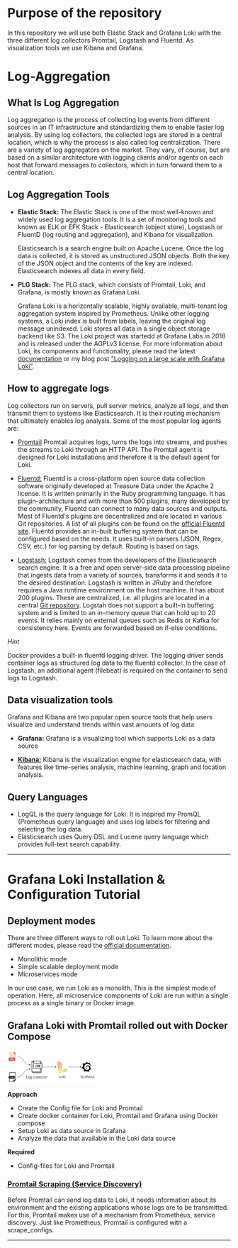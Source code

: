 # Purpose of the repository
In this repository we will use both Elastic Stack and Grafana Loki with the three different log collectors Promtail, Logstash and Fluentd. As visualization tools we use Kibana and Grafana.

# Log-Aggregation
## What Is Log Aggregation

Log aggregation is the process of collecting log events from different sources in an IT infrastructure and standardizing them to enable faster log analysis.
By using log collectors, the collected logs are stored in a central location, which is why the process is also called log centralization.
There are a variety of log aggregators on the market. They vary, of course, but are based on a similar architecture with logging clients and/or agents on each host
that forward messages to collectors, which in turn forward them to a central location.

## Log Aggregation Tools

* **Elastic Stack:**
  The Elastic Stack is one of the most well-known and widely used log aggregation tools.
  It is a set of monitoring tools and known as ELK or EFK Stack - Elasticsearch (object store), Logstash or FluentD (log routing and aggregation), and Kibana for visualization.

  Elasticsearch is a search engine built on Apache Lucene. Once the log data is collected, it is stored as unstructured JSON objects.
  Both the key of the JSON object and the contents of the key are indexed. Elasticsearch indexes all data in every field.


* **PLG Stack:**
  The PLG stack, which consists of Promtail, Loki, and Grafana, is mostly known as Grafana Loki.

  Grafana Loki is a horizontally scalable, highly available, multi-tenant log aggregation system inspired by Prometheus.
  Unlike other logging systems, a Loki index is built from labels, leaving the original log message unindexed. Loki stores all data in a single object storage backend like S3.
  The Loki project was startedd at Grafana Labs in 2018 and is released under the AGPLv3 license.
  For more information about Loki, its components and functionality, please read the latest  [documentation][1] or my blog post ["Logging on a large scale with Grafana Loki"][2].


## How to aggregate logs

Log collectors run on servers, pull server metrics, analyze all logs, and then transmit them to systems like Elasticsearch.
It is their routing mechanism that ultimately enables log analysis.
Some of the most popular log agents are:

* [Promtail][4] Promtail acquires logs, turns the logs into streams, and pushes the streams to Loki through an HTTP API.
  The Promtail agent is designed for Loki installations and therefore it is the default agent for Loki.

* [Fluentd:][5] Fluentd is a cross-platform open source data collection software originally developed at Treasure Data under the Apache 2 license.
  It is written primarily in the Ruby programming language.
  It has plugin-architecture and with more than 500 plugins, many developed by the community, Fluentd can connect to many data sources and outputs.
  Most of Fluentd's plugins are decentralized and are located in various Git repositories. A list of all plugins can be found on the [official Fluentd site][9].
  Fluentd provides an in-built buffering system that can be configured based on the needs.
  It uses built-in parsers (JSON, Regex, CSV, etc.) for log parsing by default. Routing is based on tags.

* [Logstash:][6] Logstash comes from the developers of the Elasticsearch search engine.
  It is a free and open server-side data processing pipeline that ingests data from a variety of sources, transforms it and sends it to the desired destination.
  Logstash is written in JRuby and therefore requires a Java runtime environment on the host machine.
  It has about 200 plugins. These are centralized, i.e. all plugins are located in a central [Git repository][10].
  Logstah does not support a built-in buffering system and is limited to an in-memory queue that can hold up to 20 events.
  It relies mainly on external queues such as Redis or Kafka for consistency here.
  Events are forwarded based on if-else conditions.

_Hint_

Docker provides a built-in fluentd logging driver.
The logging driver sends container logs as structured log data to the fluentd collector.
In the case of Logstash, an additional agent (filebeat) is required on the container to send logs to Logstash.

## Data visualization tools

Grafana and Kibana are two popular open source tools that help users visualize and understand trends within vast amounts of log data

* **Grafana:** Grafana is a visualizing tool which supports Loki as a data source

* **[Kibana:][8]** Kibana is the visualization engine for elasticsearch data, with features like time-series analysis, machine learning, graph and location analysis.

## Query Languages

* LogQL is the query language for Loki. It is inspired my PromQL (Prometheus query language) and uses log labels for filtering and selecting the log data.
* Elasticsearch uses Query DSL and Lucene query language which provides full-text search capability.

------------------------------------

# Grafana Loki Installation & Configuration Tutorial

## Deployment modes
There are three different ways to roll out Loki. To learn more about the different modes, please read the [official documentation][2].

* Monolithic mode
* Simple scalable deployment mode
* Microservices mode

In our use case, we run Loki as a monolith. This is the simplest mode of operation.
Here, all microservice components of Loki are run within a single process as a single binary or Docker image.

## Grafana Loki with Promtail rolled out with Docker Compose

<img src="image/Grafana_Loki.jpg" alt="Grafana Loki Promtail setup" width="200">

**Approach**
* Create the Config file for Loki and Promtail
* Create docker container for Loki, Promtail and Grafana using Docker compose
* Setup Loki as data source in Grafana
* Analyze the data that available in the Loki data source

**Required**
* Config-files for Loki and Promtail

### [Promtail Scraping (Service Discovery)][11]

Before Promtail can send log data to Loki, it needs information about its environment and the existing applications whose logs are to be transmitted. 
For this, Promtail makes use of a mechanism from Prometheus, service discovery. 
Just like Prometheus, Promtail is configured with a scrape_configs.



---

[1]: https://grafana.com/docs/loki/latest/
[2]: https://blog.mi.hdm-stuttgart.de/index.php/2022/03/13/logging-im-grosen-masstab-mit-grafana-loki/
[3]: https://grafana.com/docs/loki/latest/fundamentals/architecture/deployment-modes/
[4]: https://grafana.com/docs/loki/latest/clients/promtail/
[5]: https://www.fluentd.org/
[6]: https://www.elastic.co/de/logstash/
[7]: https://www.elastic.co/guide/en/kibana/master/kuery-query.html
[8]: https://www.elastic.co/guide/en/kibana/master/introduction.html
[9]: https://www.fluentd.org/plugins/all
[10]: https://github.com/logstash-plugins
[11]: https://grafana.com/docs/loki/latest/clients/promtail/scraping/

